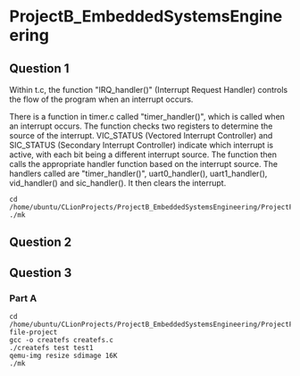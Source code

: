 # ProjectB_EmbeddedSystemsEngineering

## Question 1
Within t.c, the function "IRQ_handler()" (Interrupt Request Handler) controls the flow of the program when an interrupt occurs.


There is a function in timer.c called "timer_handler()", which is called when an interrupt occurs. 
The function checks two registers to determine the source of the interrupt.
VIC_STATUS (Vectored Interrupt Controller) and SIC_STATUS (Secondary Interrupt Controller) indicate which interrupt is active, with each bit being a different interrupt source.
The function then calls the appropriate handler function based on the interrupt source.
The handlers called are "timer_handler()", uart0_handler(), uart1_handler(), vid_handler() and sic_handler(). 
It then clears the interrupt. 

```shell
cd /home/ubuntu/CLionProjects/ProjectB_EmbeddedSystemsEngineering/ProjectFiles/defender_map_lab
./mk
```


## Question 2


## Question 3
### Part A

```shell
cd /home/ubuntu/CLionProjects/ProjectB_EmbeddedSystemsEngineering/ProjectFiles/sdc-file-project
gcc -o createfs createfs.c
./createfs test test1
qemu-img resize sdimage 16K
./mk
```